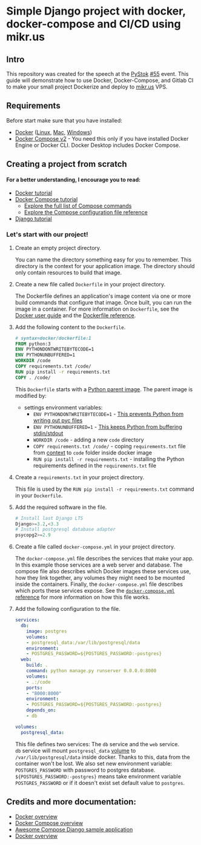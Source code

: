 # Simple Django project with docker, docker-compose and CI/CD using mikr.us  
## Intro
This repository was created for the speech at the [PyStok](https://pystok.org/pystok-55/) [#55](https://www.facebook.com/events/486108750034527) event. 
This guide will demonstrate how to use Docker, Docker-Compose, and Gitlab CI to make your small project Dockerize and deploy to [mikr.us](https://mikr.us/) VPS.

## Requirements
Before start make sure that you have installed:
- [Docker](https://docs.docker.com/desktop/) ([Linux](https://docs.docker.com/desktop/install/linux-install/), [Mac](https://docs.docker.com/desktop/install/mac-install/), [Windows](https://docs.docker.com/desktop/install/windows-install/))
- [Docker Compose v2](https://docs.docker.com/compose/install/) - You need this only if you have installed Docker Engine or Docker CLI. Docker Desktop includes Docker Compose.

## Creating a project from scratch
#### For a better understanding, I encourage you to read:
 - [Docker tutorial](https://docs.docker.com/get-started/)
 - [Docker Compose tutorial](https://docs.docker.com/compose/gettingstarted/)
   - [Explore the full list of Compose commands](https://docs.docker.com/compose/reference/)
   - [Explore the Compose configuration file reference](https://docs.docker.com/compose/compose-file/)
 - [Django tutorial](https://docs.djangoproject.com/en/3.2/intro/tutorial01/)

### Let's start with our project!

1. Create an empty project directory.

    You can name the directory something easy for you to remember. This directory is the context for your application image. The directory should only contain resources to build that image.

2. Create a new file called `Dockerfile` in your project directory.

    The Dockerfile defines an application's image content via one or more build
    commands that configure that image. Once built, you can run the image in a
    container. For more information on `Dockerfile`, see the [Docker user guide](https://docs.docker.com/get-started/)
    and the [Dockerfile reference](https://docs.docker.com/engine/reference/builder/).

3. Add the following content to the `Dockerfile`.

    ```dockerfile
    # syntax=docker/dockerfile:1
    FROM python:3
    ENV PYTHONDONTWRITEBYTECODE=1
    ENV PYTHONUNBUFFERED=1
    WORKDIR /code
    COPY requirements.txt /code/
    RUN pip install -r requirements.txt
    COPY . /code/
    ```

    This `Dockerfile` starts with a [Python parent image](https://hub.docker.com/r/library/python).
    The parent image is modified by:
    - settings environment variables:
      - `ENV PYTHONDONTWRITEBYTECODE=1` - [This prevents Python from writing out pyc files](https://docs.python.org/3/using/cmdline.html#envvar-PYTHONDONTWRITEBYTECODE)
      - `ENV PYTHONUNBUFFERED=1` - [This keeps Python from buffering stdin/stdout](https://docs.python.org/3/using/cmdline.html#envvar-PYTHONUNBUFFERED)
      - `WORKDIR /code` - adding a new `code` directory
      - `COPY requirements.txt /code/` - coping `requirements.txt` file from [context](https://docs.docker.com/build/building/context/#path-context) to `code` folder inside docker image
      - `RUN pip install -r requirements.txt` - installing the Python requirements defined in the `requirements.txt` file

4. Create a `requirements.txt` in your project directory.

    This file is used by the `RUN pip install -r requirements.txt` command in your `Dockerfile`.

5. Add the required software in the file.

    ```python
    # Install last Django LTS
    Django>=3.2,<3.3
    # Install postgresql database adapter
    psycopg2>=2.9
    ```
   
6. Create a file called `docker-compose.yml` in your project directory.

    The `docker-compose.yml` file describes the services that make your app. In
    this example those services are a web server and database.  The compose file
    also describes which Docker images these services use, how they link
    together, any volumes they might need to be mounted inside the containers.
    Finally, the `docker-compose.yml` file describes which ports these services
    expose. See the [`docker-compose.yml` reference](https://docs.docker.com/compose/compose-file/) for more
    information on how this file works.

7. Add the following configuration to the file.

    ```yaml
    services:
      db:
        image: postgres
        volumes:
        - postgresql_data:/var/lib/postgresql/data
        environment:
        - POSTGRES_PASSWORD=${POSTGRES_PASSWORD:-postgres}
      web:
        build: .
        command: python manage.py runserver 0.0.0.0:8000
        volumes:
        - .:/code
        ports:
        - "8000:8000"
        environment:
        - POSTGRES_PASSWORD=${POSTGRES_PASSWORD:-postgres}
        depends_on:
        - db
    
    volumes:
      postgresql_data:
    ```

    This file defines two services: The `db` service and the `web` service.\
    `db` service will mount `postgresql_data` [volume](https://docs.docker.com/storage/volumes/) to 
    `/var/lib/postgresql/data` inside docker. Thanks to this, data from the container won't be lost. We also set new
    environment variable: `POSTGRES_PASSWORD` with password to postgres database. `${POSTGRES_PASSWORD:-postgres}` means
    take environment variable `POSTGRES_PASSWORD` or if it doesn't exist set default value to `postgres`.


## Credits and more documentation:
* [Docker overview](https://docs.docker.com/get-started/)
* [Docker Compose overview](https://docs.docker.com/compose/)
* [Awesome Compose Django sample application](https://github.com/docker/awesome-compose/tree/master/official-documentation-samples/django/)
* [Docker overview](https://docs.djangoproject.com/en/3.2/intro/overview/)